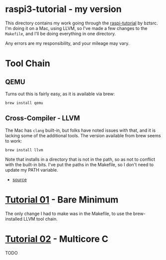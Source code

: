 # raspi3-tutorial - my version

This directory contains my work going through the [raspi-tutorial](https://github.com/bztsrc/raspi3-tutorial) by bztsrc.
I'm doing it on a Mac, using LLVM, so I've made a few changes to the `Makefile`, and I'll be doing everything in one directory.

Any errors are my responsibility, and your mileage may vary.


# Tool Chain

## QEMU

Turns out this is fairly easy, as it is available via brew:

    brew install qemu

## Cross-Compiler - LLVM

The Mac has `clang` built-in, but folks have noted issues with that, and it is lacking some of
the additional tools. The version available from brew seems to work:

    brew install llvm

Note that installs in a directory that is not in the path, so as not to conflict with the built-in
bits. I've put the paths in the Makefile, so I don't need to update my PATH variable.

* [source](https://embeddedartistry.com/blog/2017/2/20/installing-clangllvm-on-osx)


# [Tutorial 01](https://github.com/bztsrc/raspi3-tutorial/tree/master/01_bareminimum) - Bare Minimum

The only change I had to make was in the Makefile, to use the brew-installed LLVM tool chain.


# [Tutorial 02](https://github.com/bztsrc/raspi3-tutorial/tree/master/02_multicorec) - Multicore C

TODO

